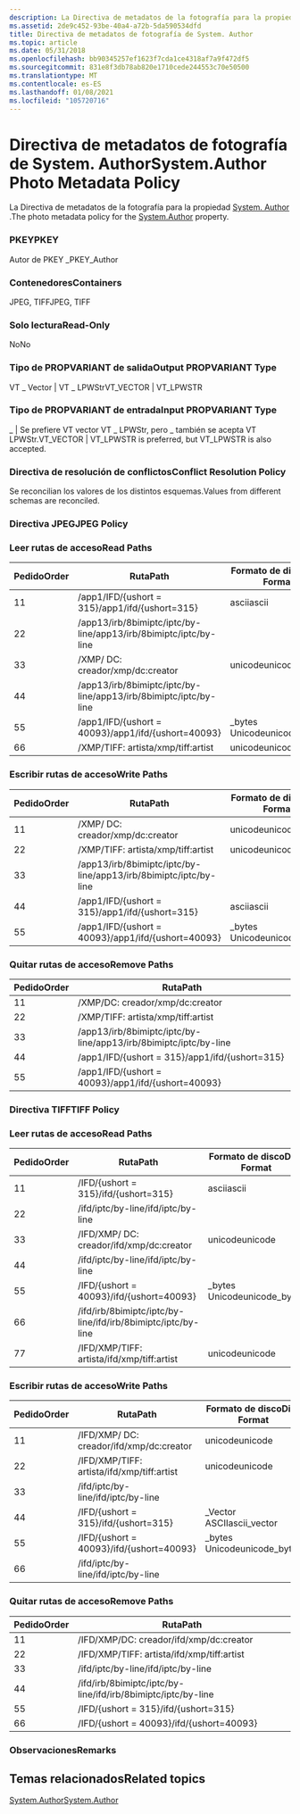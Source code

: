 ```yaml
---
description: La Directiva de metadatos de la fotografía para la propiedad System. Author.
ms.assetid: 2de9c452-93be-40a4-a72b-5da590534dfd
title: Directiva de metadatos de fotografía de System. Author
ms.topic: article
ms.date: 05/31/2018
ms.openlocfilehash: bb90345257ef1623f7cda1ce4318af7a9f472df5
ms.sourcegitcommit: 831e8f3db78ab820e1710cede244553c70e50500
ms.translationtype: MT
ms.contentlocale: es-ES
ms.lasthandoff: 01/08/2021
ms.locfileid: "105720716"
---
```

# <a name="systemauthor-photo-metadata-policy"></a><span data-ttu-id="5f5d5-103">Directiva de metadatos de fotografía de System. Author</span><span class="sxs-lookup"><span data-stu-id="5f5d5-103">System.Author Photo Metadata Policy</span></span>

<span data-ttu-id="5f5d5-104">La Directiva de metadatos de la fotografía para la propiedad [System. Author](../properties/props-system-author.md) .</span><span class="sxs-lookup"><span data-stu-id="5f5d5-104">The photo metadata policy for the [System.Author](../properties/props-system-author.md) property.</span></span>

### <a name="pkey"></a><span data-ttu-id="5f5d5-105">PKEY</span><span class="sxs-lookup"><span data-stu-id="5f5d5-105">PKEY</span></span>

<span data-ttu-id="5f5d5-106">Autor de PKEY \_</span><span class="sxs-lookup"><span data-stu-id="5f5d5-106">PKEY\_Author</span></span>

### <a name="containers"></a><span data-ttu-id="5f5d5-107">Contenedores</span><span class="sxs-lookup"><span data-stu-id="5f5d5-107">Containers</span></span>

<span data-ttu-id="5f5d5-108">JPEG, TIFF</span><span class="sxs-lookup"><span data-stu-id="5f5d5-108">JPEG, TIFF</span></span>

### <a name="read-only"></a><span data-ttu-id="5f5d5-109">Solo lectura</span><span class="sxs-lookup"><span data-stu-id="5f5d5-109">Read-Only</span></span>

<span data-ttu-id="5f5d5-110">No</span><span class="sxs-lookup"><span data-stu-id="5f5d5-110">No</span></span>

### <a name="output-propvariant-type"></a><span data-ttu-id="5f5d5-111">Tipo de PROPVARIANT de salida</span><span class="sxs-lookup"><span data-stu-id="5f5d5-111">Output PROPVARIANT Type</span></span>

<span data-ttu-id="5f5d5-112">VT \_ Vector \| VT \_ LPWStr</span><span class="sxs-lookup"><span data-stu-id="5f5d5-112">VT\_VECTOR \| VT\_LPWSTR</span></span>

### <a name="input-propvariant-type"></a><span data-ttu-id="5f5d5-113">Tipo de PROPVARIANT de entrada</span><span class="sxs-lookup"><span data-stu-id="5f5d5-113">Input PROPVARIANT Type</span></span>

<span data-ttu-id="5f5d5-114">\_ \| Se prefiere VT vector VT \_ LPWStr, pero \_ también se acepta VT LPWStr.</span><span class="sxs-lookup"><span data-stu-id="5f5d5-114">VT\_VECTOR \| VT\_LPWSTR is preferred, but VT\_LPWSTR is also accepted.</span></span>

### <a name="conflict-resolution-policy"></a><span data-ttu-id="5f5d5-115">Directiva de resolución de conflictos</span><span class="sxs-lookup"><span data-stu-id="5f5d5-115">Conflict Resolution Policy</span></span>

<span data-ttu-id="5f5d5-116">Se reconcilian los valores de los distintos esquemas.</span><span class="sxs-lookup"><span data-stu-id="5f5d5-116">Values from different schemas are reconciled.</span></span>

### <a name="jpeg-policy"></a><span data-ttu-id="5f5d5-117">Directiva JPEG</span><span class="sxs-lookup"><span data-stu-id="5f5d5-117">JPEG Policy</span></span>

### <a name="read-paths"></a><span data-ttu-id="5f5d5-118">Leer rutas de acceso</span><span class="sxs-lookup"><span data-stu-id="5f5d5-118">Read Paths</span></span>



| <span data-ttu-id="5f5d5-119">Pedido</span><span class="sxs-lookup"><span data-stu-id="5f5d5-119">Order</span></span> | <span data-ttu-id="5f5d5-120">Ruta</span><span class="sxs-lookup"><span data-stu-id="5f5d5-120">Path</span></span>                             | <span data-ttu-id="5f5d5-121">Formato de disco</span><span class="sxs-lookup"><span data-stu-id="5f5d5-121">Disk Format</span></span>    |
|-------|----------------------------------|----------------|
| <span data-ttu-id="5f5d5-122">1</span><span class="sxs-lookup"><span data-stu-id="5f5d5-122">1</span></span>     | <span data-ttu-id="5f5d5-123">/app1/IFD/{ushort = 315}</span><span class="sxs-lookup"><span data-stu-id="5f5d5-123">/app1/ifd/{ushort=315}</span></span>           | <span data-ttu-id="5f5d5-124">ascii</span><span class="sxs-lookup"><span data-stu-id="5f5d5-124">ascii</span></span>          |
| <span data-ttu-id="5f5d5-125">2</span><span class="sxs-lookup"><span data-stu-id="5f5d5-125">2</span></span>     | <span data-ttu-id="5f5d5-126">/app13/irb/8bimiptc/iptc/by-line</span><span class="sxs-lookup"><span data-stu-id="5f5d5-126">/app13/irb/8bimiptc/iptc/by-line</span></span> |                |
| <span data-ttu-id="5f5d5-127">3</span><span class="sxs-lookup"><span data-stu-id="5f5d5-127">3</span></span>     | <span data-ttu-id="5f5d5-128">/XMP/ <xmpseq> DC: creador</span><span class="sxs-lookup"><span data-stu-id="5f5d5-128">/xmp/<xmpseq>dc:creator</span></span>    | <span data-ttu-id="5f5d5-129">unicode</span><span class="sxs-lookup"><span data-stu-id="5f5d5-129">unicode</span></span>        |
| <span data-ttu-id="5f5d5-130">4</span><span class="sxs-lookup"><span data-stu-id="5f5d5-130">4</span></span>     | <span data-ttu-id="5f5d5-131">/app13/irb/8bimiptc/iptc/by-line</span><span class="sxs-lookup"><span data-stu-id="5f5d5-131">/app13/irb/8bimiptc/iptc/by-line</span></span> |                |
| <span data-ttu-id="5f5d5-132">5</span><span class="sxs-lookup"><span data-stu-id="5f5d5-132">5</span></span>     | <span data-ttu-id="5f5d5-133">/app1/IFD/{ushort = 40093}</span><span class="sxs-lookup"><span data-stu-id="5f5d5-133">/app1/ifd/{ushort=40093}</span></span>         | <span data-ttu-id="5f5d5-134">\_bytes Unicode</span><span class="sxs-lookup"><span data-stu-id="5f5d5-134">unicode\_bytes</span></span> |
| <span data-ttu-id="5f5d5-135">6</span><span class="sxs-lookup"><span data-stu-id="5f5d5-135">6</span></span>     | <span data-ttu-id="5f5d5-136">/XMP/TIFF: artista</span><span class="sxs-lookup"><span data-stu-id="5f5d5-136">/xmp/tiff:artist</span></span>                 | <span data-ttu-id="5f5d5-137">unicode</span><span class="sxs-lookup"><span data-stu-id="5f5d5-137">unicode</span></span>        |



 

### <a name="write-paths"></a><span data-ttu-id="5f5d5-138">Escribir rutas de acceso</span><span class="sxs-lookup"><span data-stu-id="5f5d5-138">Write Paths</span></span>



| <span data-ttu-id="5f5d5-139">Pedido</span><span class="sxs-lookup"><span data-stu-id="5f5d5-139">Order</span></span> | <span data-ttu-id="5f5d5-140">Ruta</span><span class="sxs-lookup"><span data-stu-id="5f5d5-140">Path</span></span>                             | <span data-ttu-id="5f5d5-141">Formato de disco</span><span class="sxs-lookup"><span data-stu-id="5f5d5-141">Disk Format</span></span>    |
|-------|----------------------------------|----------------|
| <span data-ttu-id="5f5d5-142">1</span><span class="sxs-lookup"><span data-stu-id="5f5d5-142">1</span></span>     | <span data-ttu-id="5f5d5-143">/XMP/ <xmpseq> DC: creador</span><span class="sxs-lookup"><span data-stu-id="5f5d5-143">/xmp/<xmpseq>dc:creator</span></span>    | <span data-ttu-id="5f5d5-144">unicode</span><span class="sxs-lookup"><span data-stu-id="5f5d5-144">unicode</span></span>        |
| <span data-ttu-id="5f5d5-145">2</span><span class="sxs-lookup"><span data-stu-id="5f5d5-145">2</span></span>     | <span data-ttu-id="5f5d5-146">/XMP/TIFF: artista</span><span class="sxs-lookup"><span data-stu-id="5f5d5-146">/xmp/tiff:artist</span></span>                 | <span data-ttu-id="5f5d5-147">unicode</span><span class="sxs-lookup"><span data-stu-id="5f5d5-147">unicode</span></span>        |
| <span data-ttu-id="5f5d5-148">3</span><span class="sxs-lookup"><span data-stu-id="5f5d5-148">3</span></span>     | <span data-ttu-id="5f5d5-149">/app13/irb/8bimiptc/iptc/by-line</span><span class="sxs-lookup"><span data-stu-id="5f5d5-149">/app13/irb/8bimiptc/iptc/by-line</span></span> |                |
| <span data-ttu-id="5f5d5-150">4</span><span class="sxs-lookup"><span data-stu-id="5f5d5-150">4</span></span>     | <span data-ttu-id="5f5d5-151">/app1/IFD/{ushort = 315}</span><span class="sxs-lookup"><span data-stu-id="5f5d5-151">/app1/ifd/{ushort=315}</span></span>           | <span data-ttu-id="5f5d5-152">ascii</span><span class="sxs-lookup"><span data-stu-id="5f5d5-152">ascii</span></span>          |
| <span data-ttu-id="5f5d5-153">5</span><span class="sxs-lookup"><span data-stu-id="5f5d5-153">5</span></span>     | <span data-ttu-id="5f5d5-154">/app1/IFD/{ushort = 40093}</span><span class="sxs-lookup"><span data-stu-id="5f5d5-154">/app1/ifd/{ushort=40093}</span></span>         | <span data-ttu-id="5f5d5-155">\_bytes Unicode</span><span class="sxs-lookup"><span data-stu-id="5f5d5-155">unicode\_bytes</span></span> |



 

### <a name="remove-paths"></a><span data-ttu-id="5f5d5-156">Quitar rutas de acceso</span><span class="sxs-lookup"><span data-stu-id="5f5d5-156">Remove Paths</span></span>



| <span data-ttu-id="5f5d5-157">Pedido</span><span class="sxs-lookup"><span data-stu-id="5f5d5-157">Order</span></span> | <span data-ttu-id="5f5d5-158">Ruta</span><span class="sxs-lookup"><span data-stu-id="5f5d5-158">Path</span></span>                             |
|-------|----------------------------------|
| <span data-ttu-id="5f5d5-159">1</span><span class="sxs-lookup"><span data-stu-id="5f5d5-159">1</span></span>     | <span data-ttu-id="5f5d5-160">/XMP/DC: creador</span><span class="sxs-lookup"><span data-stu-id="5f5d5-160">/xmp/dc:creator</span></span>                  |
| <span data-ttu-id="5f5d5-161">2</span><span class="sxs-lookup"><span data-stu-id="5f5d5-161">2</span></span>     | <span data-ttu-id="5f5d5-162">/XMP/TIFF: artista</span><span class="sxs-lookup"><span data-stu-id="5f5d5-162">/xmp/tiff:artist</span></span>                 |
| <span data-ttu-id="5f5d5-163">3</span><span class="sxs-lookup"><span data-stu-id="5f5d5-163">3</span></span>     | <span data-ttu-id="5f5d5-164">/app13/irb/8bimiptc/iptc/by-line</span><span class="sxs-lookup"><span data-stu-id="5f5d5-164">/app13/irb/8bimiptc/iptc/by-line</span></span> |
| <span data-ttu-id="5f5d5-165">4</span><span class="sxs-lookup"><span data-stu-id="5f5d5-165">4</span></span>     | <span data-ttu-id="5f5d5-166">/app1/IFD/{ushort = 315}</span><span class="sxs-lookup"><span data-stu-id="5f5d5-166">/app1/ifd/{ushort=315}</span></span>           |
| <span data-ttu-id="5f5d5-167">5</span><span class="sxs-lookup"><span data-stu-id="5f5d5-167">5</span></span>     | <span data-ttu-id="5f5d5-168">/app1/IFD/{ushort = 40093}</span><span class="sxs-lookup"><span data-stu-id="5f5d5-168">/app1/ifd/{ushort=40093}</span></span>         |



 

### <a name="tiff-policy"></a><span data-ttu-id="5f5d5-169">Directiva TIFF</span><span class="sxs-lookup"><span data-stu-id="5f5d5-169">TIFF Policy</span></span>

### <a name="read-paths"></a><span data-ttu-id="5f5d5-170">Leer rutas de acceso</span><span class="sxs-lookup"><span data-stu-id="5f5d5-170">Read Paths</span></span>



| <span data-ttu-id="5f5d5-171">Pedido</span><span class="sxs-lookup"><span data-stu-id="5f5d5-171">Order</span></span> | <span data-ttu-id="5f5d5-172">Ruta</span><span class="sxs-lookup"><span data-stu-id="5f5d5-172">Path</span></span>                              | <span data-ttu-id="5f5d5-173">Formato de disco</span><span class="sxs-lookup"><span data-stu-id="5f5d5-173">Disk Format</span></span>    |
|-------|-----------------------------------|----------------|
| <span data-ttu-id="5f5d5-174">1</span><span class="sxs-lookup"><span data-stu-id="5f5d5-174">1</span></span>     | <span data-ttu-id="5f5d5-175">/IFD/{ushort = 315}</span><span class="sxs-lookup"><span data-stu-id="5f5d5-175">/ifd/{ushort=315}</span></span>                 | <span data-ttu-id="5f5d5-176">ascii</span><span class="sxs-lookup"><span data-stu-id="5f5d5-176">ascii</span></span>          |
| <span data-ttu-id="5f5d5-177">2</span><span class="sxs-lookup"><span data-stu-id="5f5d5-177">2</span></span>     | <span data-ttu-id="5f5d5-178">/ifd/iptc/by-line</span><span class="sxs-lookup"><span data-stu-id="5f5d5-178">/ifd/iptc/by-line</span></span>                 |                |
| <span data-ttu-id="5f5d5-179">3</span><span class="sxs-lookup"><span data-stu-id="5f5d5-179">3</span></span>     | <span data-ttu-id="5f5d5-180">/IFD/XMP/ <xmpseq> DC: creador</span><span class="sxs-lookup"><span data-stu-id="5f5d5-180">/ifd/xmp/<xmpseq>dc:creator</span></span> | <span data-ttu-id="5f5d5-181">unicode</span><span class="sxs-lookup"><span data-stu-id="5f5d5-181">unicode</span></span>        |
| <span data-ttu-id="5f5d5-182">4</span><span class="sxs-lookup"><span data-stu-id="5f5d5-182">4</span></span>     | <span data-ttu-id="5f5d5-183">/ifd/iptc/by-line</span><span class="sxs-lookup"><span data-stu-id="5f5d5-183">/ifd/iptc/by-line</span></span>                 |                |
| <span data-ttu-id="5f5d5-184">5</span><span class="sxs-lookup"><span data-stu-id="5f5d5-184">5</span></span>     | <span data-ttu-id="5f5d5-185">/IFD/{ushort = 40093}</span><span class="sxs-lookup"><span data-stu-id="5f5d5-185">/ifd/{ushort=40093}</span></span>               | <span data-ttu-id="5f5d5-186">\_bytes Unicode</span><span class="sxs-lookup"><span data-stu-id="5f5d5-186">unicode\_bytes</span></span> |
| <span data-ttu-id="5f5d5-187">6</span><span class="sxs-lookup"><span data-stu-id="5f5d5-187">6</span></span>     | <span data-ttu-id="5f5d5-188">/ifd/irb/8bimiptc/iptc/by-line</span><span class="sxs-lookup"><span data-stu-id="5f5d5-188">/ifd/irb/8bimiptc/iptc/by-line</span></span>    |                |
| <span data-ttu-id="5f5d5-189">7</span><span class="sxs-lookup"><span data-stu-id="5f5d5-189">7</span></span>     | <span data-ttu-id="5f5d5-190">/IFD/XMP/TIFF: artista</span><span class="sxs-lookup"><span data-stu-id="5f5d5-190">/ifd/xmp/tiff:artist</span></span>              | <span data-ttu-id="5f5d5-191">unicode</span><span class="sxs-lookup"><span data-stu-id="5f5d5-191">unicode</span></span>        |



 

### <a name="write-paths"></a><span data-ttu-id="5f5d5-192">Escribir rutas de acceso</span><span class="sxs-lookup"><span data-stu-id="5f5d5-192">Write Paths</span></span>



| <span data-ttu-id="5f5d5-193">Pedido</span><span class="sxs-lookup"><span data-stu-id="5f5d5-193">Order</span></span> | <span data-ttu-id="5f5d5-194">Ruta</span><span class="sxs-lookup"><span data-stu-id="5f5d5-194">Path</span></span>                              | <span data-ttu-id="5f5d5-195">Formato de disco</span><span class="sxs-lookup"><span data-stu-id="5f5d5-195">Disk Format</span></span>    |
|-------|-----------------------------------|----------------|
| <span data-ttu-id="5f5d5-196">1</span><span class="sxs-lookup"><span data-stu-id="5f5d5-196">1</span></span>     | <span data-ttu-id="5f5d5-197">/IFD/XMP/ <xmpseq> DC: creador</span><span class="sxs-lookup"><span data-stu-id="5f5d5-197">/ifd/xmp/<xmpseq>dc:creator</span></span> | <span data-ttu-id="5f5d5-198">unicode</span><span class="sxs-lookup"><span data-stu-id="5f5d5-198">unicode</span></span>        |
| <span data-ttu-id="5f5d5-199">2</span><span class="sxs-lookup"><span data-stu-id="5f5d5-199">2</span></span>     | <span data-ttu-id="5f5d5-200">/IFD/XMP/TIFF: artista</span><span class="sxs-lookup"><span data-stu-id="5f5d5-200">/ifd/xmp/tiff:artist</span></span>              | <span data-ttu-id="5f5d5-201">unicode</span><span class="sxs-lookup"><span data-stu-id="5f5d5-201">unicode</span></span>        |
| <span data-ttu-id="5f5d5-202">3</span><span class="sxs-lookup"><span data-stu-id="5f5d5-202">3</span></span>     | <span data-ttu-id="5f5d5-203">/ifd/iptc/by-line</span><span class="sxs-lookup"><span data-stu-id="5f5d5-203">/ifd/iptc/by-line</span></span>                 |                |
| <span data-ttu-id="5f5d5-204">4</span><span class="sxs-lookup"><span data-stu-id="5f5d5-204">4</span></span>     | <span data-ttu-id="5f5d5-205">/IFD/{ushort = 315}</span><span class="sxs-lookup"><span data-stu-id="5f5d5-205">/ifd/{ushort=315}</span></span>                 | <span data-ttu-id="5f5d5-206">\_Vector ASCII</span><span class="sxs-lookup"><span data-stu-id="5f5d5-206">ascii\_vector</span></span>  |
| <span data-ttu-id="5f5d5-207">5</span><span class="sxs-lookup"><span data-stu-id="5f5d5-207">5</span></span>     | <span data-ttu-id="5f5d5-208">/IFD/{ushort = 40093}</span><span class="sxs-lookup"><span data-stu-id="5f5d5-208">/ifd/{ushort=40093}</span></span>               | <span data-ttu-id="5f5d5-209">\_bytes Unicode</span><span class="sxs-lookup"><span data-stu-id="5f5d5-209">unicode\_bytes</span></span> |
| <span data-ttu-id="5f5d5-210">6</span><span class="sxs-lookup"><span data-stu-id="5f5d5-210">6</span></span>     | <span data-ttu-id="5f5d5-211">/ifd/iptc/by-line</span><span class="sxs-lookup"><span data-stu-id="5f5d5-211">/ifd/iptc/by-line</span></span>                 |                |



 

### <a name="remove-paths"></a><span data-ttu-id="5f5d5-212">Quitar rutas de acceso</span><span class="sxs-lookup"><span data-stu-id="5f5d5-212">Remove Paths</span></span>



| <span data-ttu-id="5f5d5-213">Pedido</span><span class="sxs-lookup"><span data-stu-id="5f5d5-213">Order</span></span> | <span data-ttu-id="5f5d5-214">Ruta</span><span class="sxs-lookup"><span data-stu-id="5f5d5-214">Path</span></span>                           |
|-------|--------------------------------|
| <span data-ttu-id="5f5d5-215">1</span><span class="sxs-lookup"><span data-stu-id="5f5d5-215">1</span></span>     | <span data-ttu-id="5f5d5-216">/IFD/XMP/DC: creador</span><span class="sxs-lookup"><span data-stu-id="5f5d5-216">/ifd/xmp/dc:creator</span></span>            |
| <span data-ttu-id="5f5d5-217">2</span><span class="sxs-lookup"><span data-stu-id="5f5d5-217">2</span></span>     | <span data-ttu-id="5f5d5-218">/IFD/XMP/TIFF: artista</span><span class="sxs-lookup"><span data-stu-id="5f5d5-218">/ifd/xmp/tiff:artist</span></span>           |
| <span data-ttu-id="5f5d5-219">3</span><span class="sxs-lookup"><span data-stu-id="5f5d5-219">3</span></span>     | <span data-ttu-id="5f5d5-220">/ifd/iptc/by-line</span><span class="sxs-lookup"><span data-stu-id="5f5d5-220">/ifd/iptc/by-line</span></span>              |
| <span data-ttu-id="5f5d5-221">4</span><span class="sxs-lookup"><span data-stu-id="5f5d5-221">4</span></span>     | <span data-ttu-id="5f5d5-222">/ifd/irb/8bimiptc/iptc/by-line</span><span class="sxs-lookup"><span data-stu-id="5f5d5-222">/ifd/irb/8bimiptc/iptc/by-line</span></span> |
| <span data-ttu-id="5f5d5-223">5</span><span class="sxs-lookup"><span data-stu-id="5f5d5-223">5</span></span>     | <span data-ttu-id="5f5d5-224">/IFD/{ushort = 315}</span><span class="sxs-lookup"><span data-stu-id="5f5d5-224">/ifd/{ushort=315}</span></span>              |
| <span data-ttu-id="5f5d5-225">6</span><span class="sxs-lookup"><span data-stu-id="5f5d5-225">6</span></span>     | <span data-ttu-id="5f5d5-226">/IFD/{ushort = 40093}</span><span class="sxs-lookup"><span data-stu-id="5f5d5-226">/ifd/{ushort=40093}</span></span>            |



 

### <a name="remarks"></a><span data-ttu-id="5f5d5-227">Observaciones</span><span class="sxs-lookup"><span data-stu-id="5f5d5-227">Remarks</span></span>

## <a name="related-topics"></a><span data-ttu-id="5f5d5-228">Temas relacionados</span><span class="sxs-lookup"><span data-stu-id="5f5d5-228">Related topics</span></span>

<dl> <dt>

[<span data-ttu-id="5f5d5-229">System.Author</span><span class="sxs-lookup"><span data-stu-id="5f5d5-229">System.Author</span></span>](../properties/props-system-author.md)
</dt> </dl>

 

 
